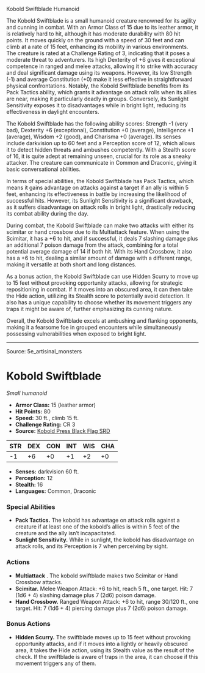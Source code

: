 <MonsterName/>Kobold Swiftblade</MonsterName>
<CreatureType/>Humanoid</CreatureType>

<summary>The Kobold Swiftblade is a small humanoid creature renowned for its agility and cunning in combat. With an Armor Class of 15 due to its leather armor, it is relatively hard to hit, although it has moderate durability with 80 hit points. It moves quickly on the ground with a speed of 30 feet and can climb at a rate of 15 feet, enhancing its mobility in various environments. The creature is rated at a Challenge Rating of 3, indicating that it poses a moderate threat to adventurers. Its high Dexterity of +6 gives it exceptional competence in ranged and melee attacks, allowing it to strike with accuracy and deal significant damage using its weapons. However, its low Strength (-1) and average Constitution (+0) make it less effective in straightforward physical confrontations. Notably, the Kobold Swiftblade benefits from its Pack Tactics ability, which grants it advantage on attack rolls when its allies are near, making it particularly deadly in groups. Conversely, its Sunlight Sensitivity exposes it to disadvantages while in bright light, reducing its effectiveness in daylight encounters.</summary>

<detail>

The Kobold Swiftblade has the following ability scores: Strength -1 (very bad), Dexterity +6 (exceptional), Constitution +0 (average), Intelligence +1 (average), Wisdom +2 (good), and Charisma +0 (average). Its senses include darkvision up to 60 feet and a Perception score of 12, which allows it to detect hidden threats and ambushes competently. With a Stealth score of 16, it is quite adept at remaining unseen, crucial for its role as a sneaky attacker. The creature can communicate in Common and Draconic, giving it basic conversational abilities.

In terms of special abilities, the Kobold Swiftblade has Pack Tactics, which means it gains advantage on attacks against a target if an ally is within 5 feet, enhancing its effectiveness in battle by increasing the likelihood of successful hits. However, its Sunlight Sensitivity is a significant drawback, as it suffers disadvantage on attack rolls in bright light, drastically reducing its combat ability during the day.

During combat, the Kobold Swiftblade can make two attacks with either its scimitar or hand crossbow due to its Multiattack feature. When using the Scimitar, it has a +6 to hit, and if successful, it deals 7 slashing damage plus an additional 7 poison damage from the attack, combining for a total potential average damage of 14 if both hit. With its Hand Crossbow, it also has a +6 to hit, dealing a similar amount of damage with a different range, making it versatile at both short and long distances. 

As a bonus action, the Kobold Swiftblade can use Hidden Scurry to move up to 15 feet without provoking opportunity attacks, allowing for strategic repositioning in combat. If it moves into an obscured area, it can then take the Hide action, utilizing its Stealth score to potentially avoid detection. It also has a unique capability to choose whether its movement triggers any traps it might be aware of, further emphasizing its cunning nature. 

Overall, the Kobold Swiftblade excels at ambushing and flanking opponents, making it a fearsome foe in grouped encounters while simultaneously possessing vulnerabilities when exposed to bright light.</detail>



---

Source: 5e_artisinal_monsters

# Kobold Swiftblade

*Small humanoid*

- **Armor Class:** 15 (leather armor)
- **Hit Points:** 80
- **Speed:** 30 ft., climb 15 ft.
- **Challenge Rating:** CR 3
- **Source:** [Kobold Press Black Flag SRD](https://koboldpress.com/black-flag-roleplaying/)

| STR | DEX | CON | INT | WIS | CHA |
| --- | --- | --- | --- | --- | --- |
| -1 | +6 | +0 | +1 | +2 | +0 |

- **Senses:** darkvision 60 ft.
- **Perception:** 12
- **Stealth:** 16
- **Languages:** Common, Draconic

### Special Abilities

- **Pack Tactics.** The kobold has advantage on attack rolls against a creature if at least one of the kobold’s allies is within 5 feet of the creature and the ally isn’t incapacitated.
- **Sunlight Sensitivity.** While in sunlight, the kobold has disadvantage on attack rolls, and its Perception is 7 when perceiving by sight.

### Actions

- **Multiattack** . The kobold swiftblade makes two Scimitar or Hand Crossbow attacks.
- **Scimitar.** Melee Weapon Attack: +6 to hit, reach 5 ft., one target. Hit: 7 (1d6 + 4) slashing damage plus 7 (2d6) poison damage.
- **Hand Crossbow.** Ranged Weapon Attack: +6 to hit, range 30/120 ft., one target. Hit: 7 (1d6 + 4) piercing damage plus 7 (2d6) poison damage.

### Bonus Actions

- **Hidden Scurry.** The swiftblade moves up to 15 feet without provoking opportunity attacks, and if it moves into a lightly or heavily obscured area, it takes the Hide action, using its Stealth value as the result of the check. If the swiftblade is aware of traps in the area, it can choose if this movement triggers any of them.



